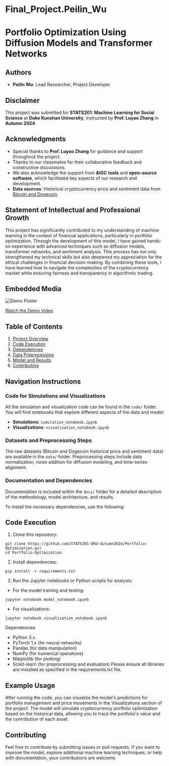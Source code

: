 # Final_Project.Peilin_Wu
# Portfolio Optimization Using Diffusion Models and Transformer Networks

## Authors
- **Peilin Wu**: Lead Researcher, Project Developer

## Disclaimer
This project was submitted for **STATS201: Machine Learning for Social Science** at **Duke Kunshan University**, instructed by **Prof. Luyao Zhang** in **Autumn 2024**.

## Acknowledgments
- Special thanks to **Prof. Luyao Zhang** for guidance and support throughout the project.
- Thanks to our classmates for their collaborative feedback and constructive discussions.
- We also acknowledge the support from **AIGC tools** and **open-source software**, which facilitated key aspects of our research and development.
- **Data sources**: Historical cryptocurrency price and sentiment data from [Bitcoin and Dogecoin](https://github.com/STATS201-DKU-Autumn2024).

## Statement of Intellectual and Professional Growth
This project has significantly contributed to my understanding of machine learning in the context of financial applications, particularly in portfolio optimization. Through the development of this model, I have gained hands-on experience with advanced techniques such as diffusion models, transformer networks, and sentiment analysis. This process has not only strengthened my technical skills but also deepened my appreciation for the ethical challenges in financial decision-making. By combining these tools, I have learned how to navigate the complexities of the cryptocurrency market while ensuring fairness and transparency in algorithmic trading.

## Embedded Media
![Demo Poster]([path/to/poster.png](https://www.canva.com/design/DAGUkskNM0s/lo3GT8v9tUPkjuYiA3Xueg/edit))

[Watch the Demo Video]([path/to/demo_video.mp4](https://duke.zoom.us/rec/share/RwNcVhDeQaAQtY1m1aI-8a4Ml3YQvlyD2YR7hhkaY-in8Li3mUac39o18e6zQFMA.BWCQFuQQrsuTY21B?startTime=1733911457000))

## Table of Contents
1. [Project Overview](#project-overview)
2. [Code Execution](#code-execution)
3. [Dependencies](#dependencies)
4. [Data Preprocessing](#data-preprocessing)
5. [Model and Results](#model-and-results)
6. [Contributing](#contributing)

## Navigation Instructions

### Code for Simulations and Visualizations
All the simulation and visualization code can be found in the `code/` folder. You will find notebooks that explore different aspects of the data and model:

- **Simulations**: `simulation_notebook.ipynb`
- **Visualizations**: `visualization_notebook.ipynb`

### Datasets and Preprocessing Steps
The raw datasets (Bitcoin and Dogecoin historical price and sentiment data) are available in the `data/` folder. Preprocessing steps include data normalization, noise addition for diffusion modeling, and time-series alignment.

### Documentation and Dependencies
Documentation is included within the `docs/` folder for a detailed description of the methodology, model architecture, and results.

To install the necessary dependencies, use the following:


## Code Execution

1. Clone this repository:
```
git clone https://github.com/STATS201-DKU-Autumn2024/Portfolio-Optimization.git
cd Portfolio-Optimization
```
2. Install dependencies:
```
pip install -r requirements.txt
```
3. Run the Jupyter notebooks or Python scripts for analysis:
* For the model training and testing:
```
jupyter notebook model_notebook.ipynb
```
* For visualizations:
```
jupyter notebook visualization_notebook.ipynb
```
Dependencies

* Python 3.x
* PyTorch 1.x (for neural networks)
* Pandas (for data manipulation)
* NumPy (for numerical operations)
* Matplotlib (for plotting)
* Scikit-learn (for preprocessing and evaluation)
Please ensure all libraries are installed as specified in the requirements.txt file.

## Example Usage

After running the code, you can visualize the model's predictions for portfolio management and price movements in the Visualizations section of the project. The model will simulate cryptocurrency portfolio optimization based on the historical data, allowing you to track the portfolio's value and the contribution of each asset.

## Contributing

Feel free to contribute by submitting issues or pull requests. If you want to improve the model, explore additional machine learning techniques, or help with documentation, your contributions are welcome.
